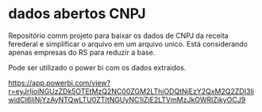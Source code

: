 # dados abertos CNPJ
Repositório comm projeto para baixar os dados de CNPJ da receita ferederal e simplificar o arquivo em um arquivo unico.
Está considerando apenas empresas do RS para reduzir a base.

Pode ser utilizado o power bi com os dados extraidos.

https://app.powerbi.com/view?r=eyJrIjoiNGUzZDk5OTEtMzQ2NC00ZGM2LThiODQtNjEzY2QxM2Q2ZDI3IiwidCI6IjNjYzAyNTQwLTU0ZTItNGUyNC1iZjE2LTVmMzJkOWRlZjkyOCJ9
